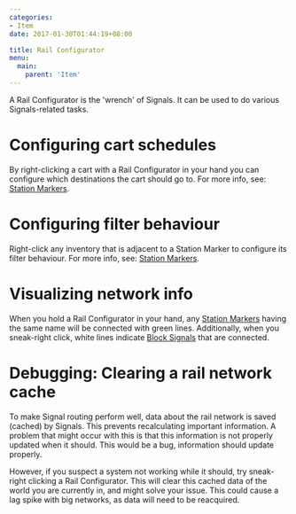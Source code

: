 ```yaml
---
categories:
- Item
date: 2017-01-30T01:44:19+08:00

title: Rail Configurator
menu:
  main:
    parent: 'Item'
---
```


A Rail Configurator is the 'wrench' of Signals. It can be used to do various Signals-related tasks.

# Configuring cart schedules

By right-clicking a cart with a Rail Configurator in your hand you can configure which destinations the cart should go to. For more info, see: [Station Markers](/station_marker).

# Configuring filter behaviour

Right-click any inventory that is adjacent to a Station Marker to configure its filter behaviour. For more info, see: [Station Markers](/station_marker).

# Visualizing network info

When you hold a Rail Configurator in your hand, any [Station Markers](/station_marker) having the same name will be connected with green lines. Additionally, when you sneak-right click, white lines indicate [Block Signals](/block_signal) that are connected.

# Debugging: Clearing a rail network cache

To make Signal routing perform well, data about the rail network is saved (cached) by Signals. This prevents recalculating important information. A problem that might occur with this is that this information is not properly updated when it should. This would be a bug, information should update properly.

However, if you suspect a system not working while it should, try sneak-right clicking a Rail Configurator. This will clear this cached data of the world you are currently in, and might solve your issue. This could cause a lag spike with big networks, as data will need to be reacquired.